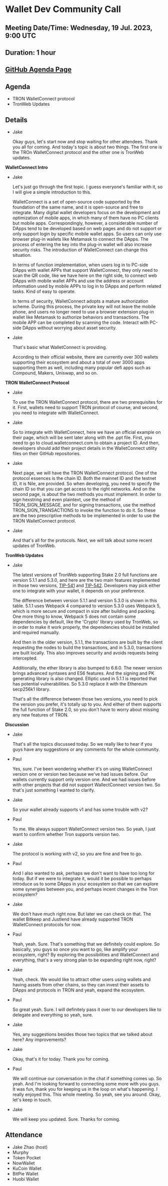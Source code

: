 # Wallet Dev Community Call
## Meeting Date/Time: Wednesday, 19 Jul. 2023, 9:00 UTC
## Duration: 1 hour
## [GitHub Agenda Page](https://github.com/tronprotocol/pm/issues/60)

## Agenda
* TRON WalletConnect protocol
* TronWeb Updates

## Details

* Jake

  Okay guys, let's start now and stop waiting for other attendees. Thank you all for coming. And today's topic is about two things. The first one is the TROn WalletConnect protocol and the other one is TronWeb updates.

**WalletConnect Intro**

* Jake

  Let's just go through the first topic. I guess everyone's familiar with it, so I will give a simple introduction to this.

  WalletConnect is a set of open-source code supported by the foundation of the same name, and it is open-source and free to integrate. Many digital wallet developers focus on the development and optimization of mobile apps, in which many of them have no PC clients but mobile apps. Correspondingly, however, a considerable number of DApps tend to be developed based on web pages and do not support or only support login by specific mobile wallet apps. So users can only use browser plug-in wallets like Metamask to connect the DApps. The process of entering the key into the plug-in wallet will also increase security risks. The introduction of WalletConnect can change this situation.
 
  In terms of function implementation, when users log in to PC-side DApps with wallet APPs that support WalletConnect, they only need to scan the QR code, like we have here on the right side, to connect web DApps with mobile wallet APPs and use the address or account information used by mobile APPs to log in to DApps and perform related tasks. Kind of easy to operate.
  
  In terms of security, WalletConnect adopts a mature authorization scheme. During this process, the private key will not leave the mobile phone, and users no longer need to use a browser extension plug-in wallet like Metamask to authorize behaviors and transactions. The mobile APP can be completed by scanning the code. Interact with PC-side DApps without worrying about asset security.
  
* Jake

  That's basic what WalletConnect is providing. 
  
  According to their official website, there are currently over 300 wallets supporting their ecosystem and about a total of over 3000 apps supporting them as well, including many popular defi apps such as Compound, Makers, Uniswap, and so on.

**TRON WalletConnect Protocol**

* Jake
  
  To use the TRON WalletConnect protocol, there are two prerequisites for it. First, wallets need to support TRON protocol of course, and second, you need to integrate with WalletConnect. 
  
* Jake 

  So to integrate with WalletConnect, here we have an official example on their page, which will be sent later along with the .ppt file. First, you need to go to cloud.walletconnect.com to obtain a project ID. And then, developers should add their project details in the WalletConnect utility files on their GitHub repositories.

* Jake
 
  Next page, we will have the TRON WalletConnect protocol. One of the protocol essences is the chain ID. Both the mainnet ID and the testnet ID, it is Nile, are provided. So when developing, you need to specify the chain ID so that you can get access to the right networks. And on the second page, is about the two methods you must implement. In order to sign hexstring and even plaintext, use the method of TRON_SIGN_MESSAGE, and for signing transactions, use the method TRON_SIGN_TRANSACTIONS to invoke the function to do it. So these are the two prescriptive methods to be implemented in order to use the TRON WalletConnect protocol. 
  
* Jake

  And that's all for the protocols. Next, we will talk about some recent updates of TronWeb.

**TronWeb Updates**

* Jake

  The latest versions of TronWeb supporting Stake 2.0 full functions are version 5.1.1 and 5.3.0, and here are the two main features implemented in those two versions, [TIP-541](https://github.com/tronprotocol/tips/issues/541) and [TIP-542](https://github.com/tronprotocol/tips/issues/542). Developers may pick either one to integrate with your wallet, it depends on your preference.
  
  The difference between version 5.1.1 and version 5.3.0 is shown in this table. 5.1.1 uses Webpack 4 compared to version 5.3.0 uses Webpack 5, which is more secure and compact in size after building and packing. One more thing to know, Webpack 5 does not contain some dependencies by default, like the 'Crypto' library used by TronWeb, so in order to make it work properly, the dependencies should be installed and required manually.
  
  And then in the older version, 5.1.1, the transactions are built by the client requesting the nodes to build the transactions, and in 5.3.0, transactions are built locally. This also improves security and avoids requests being intercepted.
  
  Additionally, the ether library is also bumped to 6.6.0. The newer version brings advanced syntaxes and ES6 features. And the signing and PK generating library is also changed. Elliptic used in 5.1.1 is reported that has potential vulnerabilities. So 5.3.0 replace it with the Ethereum secp256k1 library.
  
  That's all the difference between those two versions, you need to pick the version you prefer, it's totally up to you. And either of them supports the full function of Stake 2.0, so you don't have to worry about missing any new features of TRON.

**Discussion**

* Jake

  That's all the topics discussed today. So we really like to hear if you guys have any suggestions or any comments for the whole community.
  
* Paul
  
  Yes, sure. I've been wondering whether it's on using WalletConnect version one or version two because we've had issues before. Our wallets currently support only version one. And we had issues before with other projects that did not support WallectConnect version two. So that's just something I wanted to clarify.
  
* Jake

  So your wallet already supports v1 and has some trouble with v2?

* Paul

  To me. We always support WalletConnect version two. So yeah, I just want to confirm whether Tron supports version two.
 
* Jake

  The protocol is working with v2, so you are fine and free to go.
  
* Paul

  And I also wanted to ask, perhaps we don't want to have too long for today. But if we were to integrate it, would it be possible to perhaps introduce us to some DApps in your ecosystem so that we can explore some synergies between you, and perhaps incent changes in the Tron ecosystem?
  
* Jake

  We don't have much right now. But later we can check on that. The wallet Bitkeep and Justlend have already supported TRON WalletConnect protocols for now.
  
* Paul

  Yeah, yeah. Sure. That's something that we definitely could explore. So basically, you guys so once you want to go, like amplify your ecosystem, right? By exploring the possibilities and WalletConnect and everything, that's a very strong plan to be expanding right now, right?

* Jake

  Yeah, check. We would like to attract other users using wallets and having assets from other chains, so they can invest their assets to DApps and protocols in TRON and yeah, expand the ecosystem.
  
* Paul

  So great yeah. Sure. I will definitely pass it over to our developers like to delegate and everything so yeah, sure.
  
* Jake

  Yes, any suggestions besides those two topics that we talked about here? Any improvements?
  
* Jake

  Okay, that's it for today. Thank you for coming.
  
* Paul

  We will continue our conversation in the chat if something comes up. So yeah. And I'm looking forward to connecting some more with you guys. It was fun, thank you for keeping us in the loop on what's happening. I really enjoyed this. This whole meeting. So yeah, see you around. Okay, let's keep in touch.

* Jake

  We will keep you updated. Sure. Thanks for coming.
  
  
  

## Attendance
* Jake Zhao (host)
* Murphy
* Token Pocket
* NowWallet
* KuCoin Wallet
* BitPie Wallet
* Huobi Wallet
